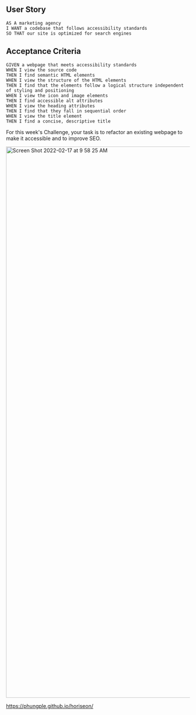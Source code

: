 ## User Story
```
AS A marketing agency
I WANT a codebase that follows accessibility standards
SO THAT our site is optimized for search engines
```

## Acceptance Criteria
```
GIVEN a webpage that meets accessibility standards
WHEN I view the source code
THEN I find semantic HTML elements
WHEN I view the structure of the HTML elements
THEN I find that the elements follow a logical structure independent of styling and positioning
WHEN I view the icon and image elements
THEN I find accessible alt attributes
WHEN I view the heading attributes
THEN I find that they fall in sequential order
WHEN I view the title element
THEN I find a concise, descriptive title
```
For this week's Challenge, your task is to refactor an existing webpage to make it accessible and to improve SEO. 

<img width="1506" alt="Screen Shot 2022-02-17 at 9 58 25 AM" src="https://user-images.githubusercontent.com/97318701/154524359-2a201710-d6ca-483c-b630-2abd25006b96.png">

https://phungple.github.io/horiseon/

